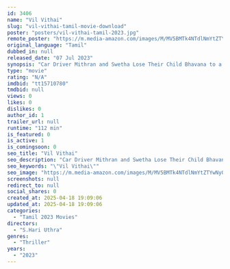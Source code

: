 ```yaml
---
id: 3406
name: "Vil Vithai"
slug: "vil-vithai-tamil-movie-download"
poster: "posters/vil-vithai-tamil-2023.jpg"
remote_poster: "https://m.media-amazon.com/images/M/MV5BMTk4NTdlNmYtZTYwNy00YmJkLWEwNDUtMjA4YzJkNGY5OWQzXkEyXkFqcGdeQXVyMTA4MzQ4NzMw._V1_SX300.jpg"
original_language: "Tamil"
dubbed_in: null
released_date: "07 Jul 2023"
synopsis: "Car Driver Mithran and Swetha Lose Their Child Bhavana to a Gang of Rapists. Mitran, Who Thinks That Such an Impact Should Not Happen to Any Parents Who Bring Up Girls"
type: "movie"
rating: "N/A"
imdbid: "tt15710780"
tmdbid: null
views: 0
likes: 0
dislikes: 0
author_id: 1
trailer_url: null
runtime: "112 min"
is_featured: 0
is_active: 1
is_comingsoon: 0
seo_title: "Vil Vithai"
seo_description: "Car Driver Mithran and Swetha Lose Their Child Bhavana to a Gang of Rapists. Mitran, Who Thinks That Such an Impact Should Not Happen to Any Parents Who Bring Up Girls"
seo_keywords: "\"Vil Vithai\""
seo_image: "https://m.media-amazon.com/images/M/MV5BMTk4NTdlNmYtZTYwNy00YmJkLWEwNDUtMjA4YzJkNGY5OWQzXkEyXkFqcGdeQXVyMTA4MzQ4NzMw._V1_SX300.jpg"
screenshots: null
redirect_to: null
social_shares: 0
created_at: 2025-04-18 19:09:06
updated_at: 2025-04-18 19:09:06
categories:
  - "Tamil 2023 Movies"
directors:
  - "S.Hari Uthra"
genres:
  - "Thriller"
years:
  - "2023"
---
```

